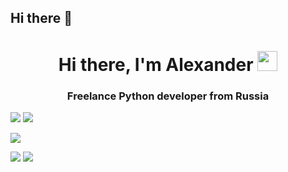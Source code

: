 ## Hi there 👋

<h1 align="center">Hi there, I'm Alexander 
<img src="https://github.com/blackcater/blackcater/raw/main/images/Hi.gif" height="32"/></h1>
<h3 align="center">Freelance Python developer from Russia </h3>

<!--
**Sapov/Sapov** is a ✨ _special_ ✨ repository because its `README.md` (this file) appears on your GitHub profile.


Here are some ideas to get you started:

- 🔭 I’m currently working on ...
- 🌱 I’m currently learning ...
- 👯 I’m looking to collaborate on ...
- 🤔 I’m looking for help with ...
- 💬 Ask me about ...
- 📫 How to reach me: ...
- 😄 Pronouns: ...
- ⚡ Fun fact: ...
-->
![](https://komarev.com/ghpvc/?username=Sapov&label=PROFILE+VIEWS)
![](http://github-profile-summary-cards.vercel.app/api/cards/repos-per-language?username=Sapov&theme=2077)

![](https://github-profile-summary-cards.vercel.app/api/cards/stats?username=Sapov&theme=solarized_dark)

![](http://github-profile-summary-cards.vercel.app/api/cards/repos-per-language?username=Sapov&theme=solarized_dark)
![](http://github-profile-summary-cards.vercel.app/api/cards/profile-details?username=Sapov&theme=2077)
